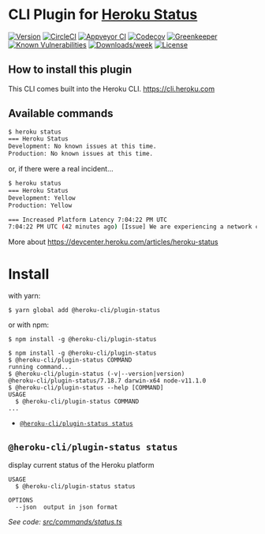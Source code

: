 CLI Plugin for [Heroku Status](https://status.heroku.com)
===========

[![Version](https://img.shields.io/npm/v/@heroku-cli/plugin-status.svg)](https://npmjs.org/package/@heroku-cli/plugin-status)
[![CircleCI](https://circleci.com/gh/heroku/heroku-cli-status/tree/master.svg?style=svg)](https://circleci.com/gh/heroku/heroku-cli-status/tree/master)
[![Appveyor CI](https://ci.appveyor.com/api/projects/status/github/heroku/heroku-cli-status?branch=master&svg=true)](https://ci.appveyor.com/project/heroku/heroku-cli-status/branch/master)
[![Codecov](https://codecov.io/gh/heroku/heroku-cli-status/branch/master/graph/badge.svg)](https://codecov.io/gh/heroku/heroku-cli-status)
[![Greenkeeper](https://badges.greenkeeper.io/heroku/heroku-cli-status.svg)](https://greenkeeper.io/)
[![Known Vulnerabilities](https://snyk.io/test/npm/@heroku-cli/plugin-status/badge.svg)](https://snyk.io/test/npm/@heroku-cli/plugin-status)
[![Downloads/week](https://img.shields.io/npm/dw/@heroku-cli/plugin-status.svg)](https://npmjs.org/package/@heroku-cli/plugin-status)
[![License](https://img.shields.io/npm/l/@heroku-cli/plugin-status.svg)](https://github.com/heroku/heroku-cli-status/blob/master/package.json)

How to install this plugin
-------------------

This CLI comes built into the Heroku CLI. https://cli.heroku.com

Available commands
-------------------

```bash
$ heroku status
=== Heroku Status
Development: No known issues at this time.
Production: No known issues at this time.
```

or, if there were a real incident...

```bash
$ heroku status
=== Heroku Status
Development: Yellow
Production: Yellow

=== Increased Platform Latency 7:04:22 PM UTC
7:04:22 PM UTC (42 minutes ago) [Issue] We are experiencing a network connectivity issue with our upstream provider. We will post another update as to the status in an hour if not sooner.
```

More about https://devcenter.heroku.com/articles/heroku-status



<!-- install -->
# Install

with yarn:
```
$ yarn global add @heroku-cli/plugin-status
```

or with npm:
```
$ npm install -g @heroku-cli/plugin-status
```
<!-- installstop -->
<!-- usage -->
```sh-session
$ npm install -g @heroku-cli/plugin-status
$ @heroku-cli/plugin-status COMMAND
running command...
$ @heroku-cli/plugin-status (-v|--version|version)
@heroku-cli/plugin-status/7.18.7 darwin-x64 node-v11.1.0
$ @heroku-cli/plugin-status --help [COMMAND]
USAGE
  $ @heroku-cli/plugin-status COMMAND
...
```
<!-- usagestop -->
<!-- commands -->
* [`@heroku-cli/plugin-status status`](#heroku-cli-plugin-status-status)

## `@heroku-cli/plugin-status status`

display current status of the Heroku platform

```
USAGE
  $ @heroku-cli/plugin-status status

OPTIONS
  --json  output in json format
```

_See code: [src/commands/status.ts](https://github.com/heroku/cli/blob/v7.18.7/packages/status/src/commands/status.ts)_
<!-- commandsstop -->
